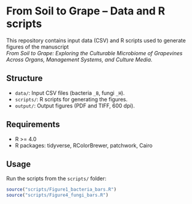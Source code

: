 # From Soil to Grape – Data and R scripts

This repository contains input data (CSV) and R scripts used to generate figures of the manuscript  
*From Soil to Grape: Exploring the Culturable Microbiome of Grapevines Across Organs, Management Systems, and Culture Media*.

## Structure
- `data/`: Input CSV files (bacteria `_B`, fungi `_H`).
- `scripts/`: R scripts for generating the figures.
- `output/`: Output figures (PDF and TIFF, 600 dpi).

## Requirements
- R >= 4.0
- R packages: tidyverse, RColorBrewer, patchwork, Cairo

## Usage
Run the scripts from the `scripts/` folder:
```R
source("scripts/Figure1_bacteria_bars.R")
source("scripts/Figure4_fungi_bars.R")
